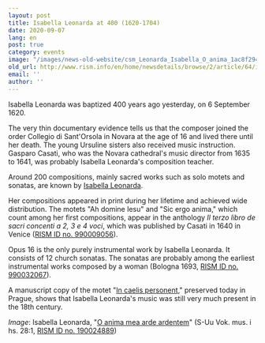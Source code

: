 ```yaml
---
layout: post
title: Isabella Leonarda at 400 (1620-1704)
date: 2020-09-07
lang: en
post: true
category: events
image: "/images/news-old-website/csm_Leonarda_Isabella_O_anima_1ac8f2944f.jpg"
old_url: http://www.rism.info/en/home/newsdetails/browse/2/article/64/isabella-leonarda-at-400-1620-1704.html
email: ''
author: ''
---
```


Isabella Leonarda was baptized 400 years ago yesterday, on 6 September 1620.   
  
The very thin documentary evidence tells us that the composer joined the order Collegio di Sant'Orsola in Novara at the age of 16 and lived there until her death. The young Ursuline sisters also received music instruction. Gasparo Casati, who was the Novara cathedral's music director from 1635 to 1641, was probably Isabella Leonarda's composition teacher.   
  
Around 200 compositions, mainly sacred works such as solo motets and sonatas, are known by [Isabella Leonarda](https://opac.rism.info/search?View=rism&author=isabella+leonarda).&nbsp;   
  
Her compositions appeared in print during her lifetime and achieved wide distribution. The motets "Ah domine Iesu" and "Sic ergo anima," which count among her first compositions, appear in the anthology _Il terzo libro de sacri concenti a 2, 3 e 4 voci_, which was published by Casati in 1640 in Venice ([RISM ID no. 990009056](https://opac.rism.info/search?id=990009056&Language=en)).   
  
Opus 16 is the only purely instrumental work by Isabella Leonarda. It consists of 12 church sonatas. The sonatas are probably among the earliest instrumental works composed by a woman (Bologna 1693, [RISM ID no. 990032067](https://opac.rism.info/search?id=990032067&Language=en)).&nbsp;   
  
A manuscript copy of the motet "[In caelis personent](https://opac.rism.info/search?id=550248630&Language=en)," preserved today in Prague, shows that Isabella Leonarda's music was still very much present in the 18th century.&nbsp;   
  
_Image_: Isabella Leonarda, "[O anima mea arde ardentem](https://www2.musik.uu.se/duben/browsePart.php?Select_Part=01&Select_Dnr=1147&command=restart)" (S-Uu Vok. mus. i hs. 28:1, [RISM ID no. 190024889](https://opac.rism.info/search?id=190024889&View=rism&Language=en))

